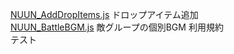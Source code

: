 <a href="NUUN_AddDropItems.js">NUUN_AddDropItems.js</a>
ドロップアイテム追加<br>
<a href="NUUN_BattleBGM.js">NUUN_BattleBGM.js</a>
敵グループの個別BGM
利用規約<br>
テスト
